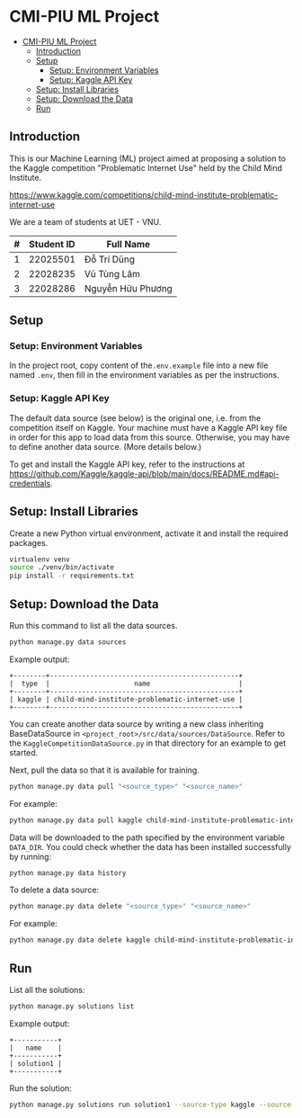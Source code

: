 # CMI-PIU ML Project

- [CMI-PIU ML Project](#cmi-piu-ml-project)
  - [Introduction](#introduction)
  - [Setup](#setup)
    - [Setup: Environment Variables](#setup-environment-variables)
    - [Setup: Kaggle API Key](#setup-kaggle-api-key)
  - [Setup: Install Libraries](#setup-install-libraries)
  - [Setup: Download the Data](#setup-download-the-data)
  - [Run](#run)

## Introduction

This is our Machine Learning (ML) project aimed at proposing a solution
to the Kaggle competition "Problematic Internet Use" held by the
Child Mind Institute.

<https://www.kaggle.com/competitions/child-mind-institute-problematic-internet-use>

We are a team of students at UET - VNU.

| #   | Student ID | Full Name         |
| --- | ---------- | ----------------- |
| 1   | 22025501   | Đỗ Trí Dũng       |
| 2   | 22028235   | Vũ Tùng Lâm       |
| 3   | 22028286   | Nguyễn Hữu Phương |

## Setup

### Setup: Environment Variables

In the project root, copy content of the`.env.example` file into
a new file named `.env`, then fill in the environment variables
as per the instructions.

### Setup: Kaggle API Key

The default data source (see below) is the original one, i.e. from
the competition itself on Kaggle. Your machine must have a Kaggle
API key file in order for this app to load data from this source.
Otherwise, you may have to define another data source. (More details
below.)

To get and install the Kaggle API key, refer to the instructions
at <https://github.com/Kaggle/kaggle-api/blob/main/docs/README.md#api-credentials>.

## Setup: Install Libraries

Create a new Python virtual environment, activate
it and install the required packages.

```sh
virtualenv venv
source ./venv/bin/activate
pip install -r requirements.txt
```

## Setup: Download the Data

Run this command to list all the data sources.

```sh
python manage.py data sources
```

Example output:

```plain
+--------+-----------------------------------------------+
|  type  |                     name                      |
+--------+-----------------------------------------------+
| kaggle | child-mind-institute-problematic-internet-use |
+--------+-----------------------------------------------+
```

You can create another data source by writing a new class
inheriting BaseDataSource in `<project_root>/src/data/sources/DataSource`.
Refer to the `KaggleCompetitionDataSource.py` in that directory
for an example to get started.

Next, pull the data so that it is available for training.

```sh
python manage.py data pull "<source_type>" "<source_name>"
```

For example:

```sh
python manage.py data pull kaggle child-mind-institute-problematic-internet-use
```

Data will be downloaded to the path specified by the environment variable `DATA_DIR`.
You could check whether the data has been installed successfully by running:

```sh
python manage.py data history
```

To delete a data source:

```sh
python manage.py data delete "<source_type>" "<source_name>"
```

For example:

```sh
python manage.py data delete kaggle child-mind-institute-problematic-internet-use
```

## Run

List all the solutions:

```sh
python manage.py solutions list
```

Example output:

```plain
+-----------+
|   name    |
+-----------+
| solution1 |
+-----------+
```

Run the solution:

```sh
python manage.py solutions run solution1 --source-type kaggle --source-name child-mind-institute-problematic-internet-use
```
